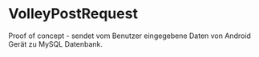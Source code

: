 # VolleyPostRequest

Proof of concept - sendet vom Benutzer eingegebene Daten von Android Gerät zu MySQL Datenbank.
